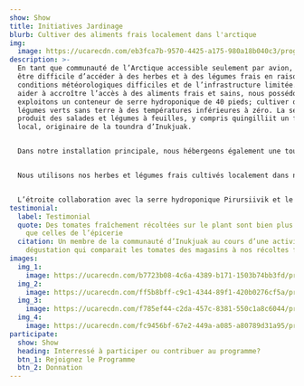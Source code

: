 ```yaml
---
show: Show
title: Initiatives Jardinage
blurb: Cultiver des aliments frais localement dans l'arctique
img:
  image: https://ucarecdn.com/eb3fca7b-9570-4425-a175-980a18b040c3/program_growing_gallery_hero_hu442f92c194b8366c6d17f195c98b3046_7444961_1000x600_fit_q75_box.jpg
description: >-
  En tant que communauté de l’Arctique accessible seulement par avion, il peut
  être difficile d’accéder à des herbes et à des légumes frais en raison des
  conditions météorologiques difficiles et de l’infrastructure limitée. Pour
  aider à accroître l’accès à des aliments frais et sains, nous possédons et
  exploitons un conteneur de serre hydroponique de 40 pieds; cultiver de vastes
  légumes verts sans terre à des températures inférieures à zéro. La serre
  produit des salades et légumes à feuilles, y compris quingilliit un favori
  local, originaire de la toundra d’Inukjuak. 


  Dans notre installation principale, nous hébergeons également une tour de culture hydroponique qui est utilisée comme un outil éducatif pour notre programmation. Alors que, notre jardin de fenêtre et nos serres extérieures nous fournissent l’espace cultiver le sol; nous avons beaucoup expérimentés, nous avons semé des tomates, de l’ail en passant par le brocoli et différentes baies.


  Nous utilisons nos herbes et légumes frais cultivés localement dans nos recettes, et ils sont régulièrement partagés gratuitement avec les membres de la communauté.


  L’étroite collaboration avec la serre hydroponique Pirursiivik et le projet d’art social nous a aidés à élargir et à développer nos initiatives liées à l’agriculture, de la germination au compostage.
testimonial:
  label: Testimonial
  quote: Des tomates fraîchement récoltées sur le plant sont bien plus goûteuses
    que celles de l’épicerie
  citation: Un membre de la communauté d’Inukjuak au cours d’une activité de
    dégustation qui comparait les tomates des magasins à nos récoltes fraîches.
images:
  img_1:
    image: https://ucarecdn.com/b7723b08-4c6a-4389-b171-1503b74bb3fd/program_growing_gallery_1_hu1af59e974df4ed293a18e98e8f73b321_943225_0x600_resize_q75_box.jpg
  img_2:
    image: https://ucarecdn.com/ff5b8bff-c9c1-4344-89f1-420b0276cf5a/program_growing_gallery_2_hudf99d43a800392e17bee7f5a454e741c_10930504_0x600_resize_q75_box.jpg
  img_3:
    image: https://ucarecdn.com/f785ef44-c2da-457c-8381-550c1a8c6044/program_growing_gallery_3_huc2f4839b0119613093f78a4e376e64bc_2828567_600x600_fill_q75_box_smart1.jpg
  img_4:
    image: https://ucarecdn.com/fc9456bf-67e2-449a-a085-a80789d31a95/program_growing_gallery_4_hud8ab4d8df01a88c9502f4ef2c12529b3_832624_600x600_fill_q75_box_smart1.jpg
participate:
  show: Show
  heading: Interressé à participer ou contribuer au programme?
  btn_1: Rejoignez le Programme
  btn_2: Donnation
---
```

